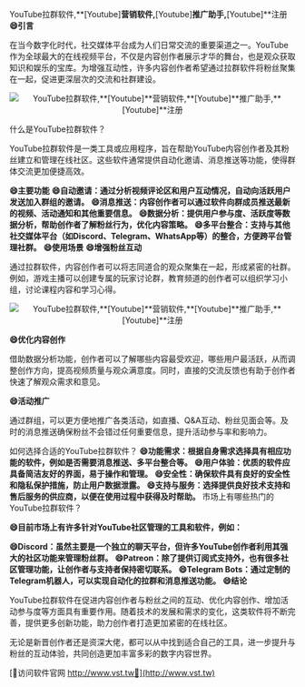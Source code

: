 YouTube拉群软件,**[Youtube]**营销软件,**[Youtube]**推广助手,**[Youtube]**注册
**😄引言**

在当今数字化时代，社交媒体平台成为人们日常交流的重要渠道之一。YouTube作为全球最大的在线视频平台，不仅是内容创作者展示才华的舞台，也是观众获取知识和娱乐的宝库。为增强互动性，许多内容创作者希望通过拉群软件将粉丝聚集在一起，促进更深层次的交流和社群建设。

 <center><img src="https://vst.tw/MP4/tuiguang/png/5.png" alt="YouTube拉群软件,**[Youtube]**营销软件,**[Youtube]**推广助手,**[Youtube]**注册"></center>

什么是YouTube拉群软件？

YouTube拉群软件是一类工具或应用程序，旨在帮助YouTube内容创作者及其粉丝建立和管理在线社区。这些软件通常提供自动化邀请、消息推送等功能，使得群体交流更加便捷高效。

**😄主要功能**
**😄自动邀请：通过分析视频评论区和用户互动情况，自动向活跃用户发送加入群组的邀请。**
**😄消息推送：内容创作者可以通过软件向群成员推送最新的视频、活动通知和其他重要信息。**
**😄数据分析：提供用户参与度、活跃度等数据分析，帮助创作者了解粉丝行为，优化内容策略。**
**😄多平台整合：支持与其他社交媒体平台（如Discord、Telegram、WhatsApp等）的整合，方便跨平台管理社群。**
**😄使用场景**
**😄增强粉丝互动**

通过拉群软件，内容创作者可以将志同道合的观众聚集在一起，形成紧密的社群。例如，游戏主播可以创建专属的玩家讨论群，教育频道的创作者可以组织学习小组，讨论课程内容和学习心得。

 <center><img src="https://vst.tw/MP4/tuiguang/png/8.png" alt="YouTube拉群软件,**[Youtube]**营销软件,**[Youtube]**推广助手,**[Youtube]**注册"></center>

**😄优化内容创作**

借助数据分析功能，创作者可以了解哪些内容最受欢迎，哪些用户最活跃，从而调整创作方向，提高视频质量与观众满意度。同时，直接的交流反馈也有助于创作者快速了解观众需求和意见。

**😄活动推广**

通过群组，可以更方便地推广各类活动，如直播、Q&A互动、粉丝见面会等。及时的消息推送确保粉丝不会错过任何重要信息，提升活动参与率和影响力。

如何选择合适的YouTube拉群软件？
**😄功能需求：根据自身需求选择具有相应功能的软件，例如是否需要消息推送、多平台整合等。**
**😄用户体验：优质的软件应具备简洁友好的界面，易于操作和管理。**
**😄安全性：确保软件具有良好的安全性和隐私保护措施，防止用户数据泄露。**
**😄支持与服务：选择提供良好技术支持和售后服务的供应商，以便在使用过程中获得及时帮助。**
市场上有哪些热门的YouTube拉群软件？

**😄目前市场上有许多针对YouTube社区管理的工具和软件，例如：**

**😄Discord：虽然主要是一个独立的聊天平台，但许多YouTube创作者利用其强大的社区功能来管理粉丝群。**
**😄Patreon：除了提供订阅式支持外，也有很多社区管理功能，让创作者与支持者保持密切联系。**
**😄Telegram Bots：通过定制的Telegram机器人，可以实现自动化的拉群和消息推送功能。**
**😄结论**

YouTube拉群软件在促进内容创作者与粉丝之间的互动、优化内容创作、增加活动参与度等方面具有重要作用。随着技术的发展和需求的变化，这类软件将不断完善，提供更多创新功能，助力创作者打造更加紧密的在线社区。

无论是新晋创作者还是资深大佬，都可以从中找到适合自己的工具，进一步提升与粉丝的互动体验，共同创造更加丰富多彩的数字内容世界。


[👻访问软件官网 http://www.vst.tw👻](http://www.vst.tw)

